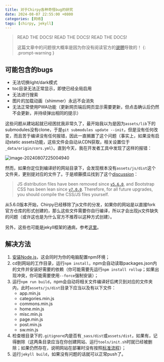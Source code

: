 ```yaml
---
title: 对于Chirpy各种奇怪bug的研究
date: 2024-08-07 22:55:00 +0800
categories: [网络]
tags: [chirpy, jekyll]
---
```


> READ THE DOCS!
> READ THE DOCS!
> READ THE DOCS!
> 
> 这篇文章中的问题很大概率是因为你没有阅读官方的[说明](https://github.com/cotes2020/jekyll-theme-chirpy/wiki/Upgrade-Guide#upgrade-the-fork)导致的！
{: .prompt-warning }

## 可能包含的bugs

- 无法切换light/dark模式
- toc目录无法正常显示，即使已经全局启用
- 无法进行搜索
- 图片的加载动画（shimmer）永远不会消失
- 无法正常使用PWA功能（更新网页端后网页显示需要更新，但点击确认后仍然不会更新，并持续弹出相同的提示）

这些问题从建站起就已经困扰我非常久了，最开始我以为是因为`assets/lib`下的submodules没有clone，于是`git submodules update --init`，但是没有任何改变，而且苦于编译没有任何报错，因此一直搁置了这个问题（事实上，如果没有启动static assets功能，这些文件会自动从CDN获取，相关设置位于`_data/origin/cors.yml`）。直到今天，我在开发者工具中发现了这样的报错：

![image-20240807225004940](/posts/image-20240807225004940.png)

然而，如果你定位到编译好的网站目录下，会发现根本没有`assets/js/dist`这个文件夹，更别提对应的文件了。于是顺藤摸瓜找到了这个[discussion](https://github.com/cotes2020/jekyll-theme-chirpy/discussions/1257)：

> JS distribution files have been removed since [`v5.6.0`](https://github.com/cotes2020/jekyll-theme-chirpy/releases/tag/v5.6.0), and Bootstrap CSS has been lean since [`v7.0.0`](https://github.com/cotes2020/jekyll-theme-chirpy/releases/tag/v7.0.0). Therefore, for all future upgrades, you should compile the CSS/JS files yourself.

从5.6.0版本开始，Chirpy已经移除了js文件的分发，如果你的网站是以直接fork官方仓库的形式创建的，那么这些文件需要你自行编译，所以才会出现js文件缺失的问题（或许这也是为什么官方不推荐以这种方式创建）。

另外，这些也可能是jekyll框架的通病，参考[这里](https://blog.csdn.net/EliasChang/article/details/136921882)。

## 解决方法

1. [安装Node.js](https://nodejs.org)，这会同时为你的电脑配置npm环境；
2. cd到网站的工作目录，运行`npm install`，npm会自动读取packages.json内的文件并安装好需要的依赖（你可能需要先运行`npm install rollup`；如果出现冲突，你可能需要使用`--force`强制安装）；
3. 运行`npm run build`，npm会自动将相关文件编译好后拷贝到对应的文件夹内，此时`assets/js/dist`目录下应当以及有以下文件：
   - app.min.js
   - categories.min.js
   - commons.min.js
   - home.min.js
   - misc.min.js
   - page.min.js
   - post.min.js
   - sw.min.js
4. 检查根目录下的`.gitignore`内是否有`_sass/dist`或`assets/dist`，如果有，记得删除（这两条目录应当在你创建网站、运行`tools/init.sh`时就已经被删除；如果仍然存在，说明网站在部署时没有按照[标准流程](https://chirpy.cotes.page/posts/getting-started/)）；
5. 运行`jekyll build`，如果没有问题的话就可以正常push了。